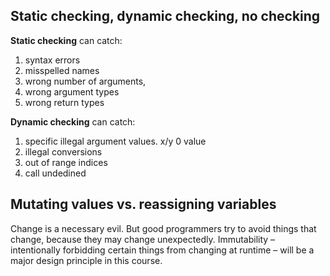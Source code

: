 
## Static checking, dynamic checking, no checking

**Static checking** can catch:
1. syntax errors
2. misspelled names
3. wrong number of arguments, 
4. wrong argument types
5. wrong return types

**Dynamic checking** can catch:
1. specific illegal argument values.   x/y   0 value
2. illegal conversions
3. out of range indices
4. call undedined

## Mutating values vs. reassigning variables

  
Change is a necessary evil. But good programmers try to avoid things that change, because they may change unexpectedly. Immutability – intentionally forbidding certain things from changing at runtime – will be a major design principle in this course.

